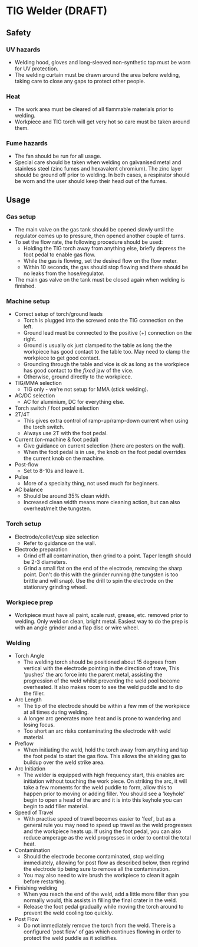 # TIG Welder (DRAFT)

## Safety
### UV hazards
 * Welding hood, gloves and long-sleeved non-synthetic top must be worn for UV protection.
 * The welding curtain must be drawn around the area before welding, taking care to close any gaps to protect other people.

### Heat
 * The work area must be cleared of all flammable materials prior to welding.
 * Workpiece and TIG torch will get very hot so care must be taken around them.

### Fume hazards
 * The fan should be run for all usage.
 * Special care should be taken when welding on galvanised metal and stainless steel (zinc fumes and hexavalent chromium). The zinc layer should be ground off prior to welding. In both cases, a respirator should be worn and the user should keep their head out of the fumes.

## Usage
### Gas setup
 * The main valve on the gas tank should be opened slowly until the regulator comes up to pressure, then opened another couple of turns.
 * To set the flow rate, the following procedure should be used:
   * Holding the TIG torch away from anything else, briefly depress the foot pedal to enable gas flow.
   * While the gas is flowing, set the desired flow on the flow meter.
   * Within 10 seconds, the gas should stop flowing and there should be no leaks from the hose/regulator.
 * The main gas valve on the tank must be closed again when welding is finished.

### Machine setup
 * Correct setup of torch/ground leads
   * Torch is plugged into the screwed onto the TIG connection on the left.
   * Ground lead must be connected to the positive (+) connection on the right.
   * Ground is usually ok just clamped to the table as long the the workpiece has good contact to the table too. May need to clamp the workpiece to get good contact.
   * Grounding through the table and vice is ok as long as the workpiece has good contact to the *fixed* jaw of the vice.
   * Otherwise, ground directly to the workpiece.
 * TIG/MMA selection
   * TIG only - we're not setup for MMA (stick welding).
 * AC/DC selection
   * AC for aluminium, DC for everything else.
 * Torch switch / foot pedal selection
 * 2T/4T
   * This gives extra control of ramp-up/ramp-down current when using the torch switch.
   * Always use 2T with the foot pedal.
 * Current (on-machine & foot pedal)
   * Give guidance on current selection (there are posters on the wall).
   * When the foot pedal is in use, the knob on the foot pedal overrides the current knob on the machine.
 * Post-flow
   * Set to 8-10s and leave it.
 * Pulse
   * More of a specialty thing, not used much for beginners.
 * AC balance
   * Should be around 35% clean width.
   * Increased clean width means more cleaning action, but can also overheat/melt the tungsten.

### Torch setup
 * Electrode/collet/cup size selection
   * Refer to guidance on the wall.
 * Electrode preparation
   * Grind off all contamination, then grind to a point. Taper length should be 2-3 diameters.
   * Grind a small flat on the end of the electrode, removing the sharp point. Don't do this with the grinder running (the tungsten is too brittle and will snap). Use the drill to spin the electrode on the stationary grinding wheel.

### Workpiece prep
 * Workpiece must have all paint, scale rust, grease, etc. removed prior to welding. Only weld on clean, bright metal. Easiest way to do the prep is with an angle grinder and a flap disc or wire wheel.

### Welding
 * Torch Angle
   * The welding torch should be positioned about 15 degrees from vertical with the electrode pointing in the direction of trave, This 'pushes' the arc force into the parent metal, assisting the progression of the weld whilst preventing the weld pool become overheated. It also makes room to see the weld puddle and to dip the filler.
 * Arc Length
   * The tip of the electrode should be within a few mm of the workpiece at all times during welding.
   * A longer arc generates more heat and is prone to wandering and losing focus.
   * Too short an arc risks contaminating the electrode with weld material.
 * Preflow
   * When initiating the weld, hold the torch away from anything and tap the foot pedal to start the gas flow. This allows the shielding gas to buildup over the weld strike area.
 * Arc Initiation
   * The welder is equipped with high frequency start, this enables arc initiation without touching the work piece. On striking the arc, it will take a few moments for the weld puddle to form, allow this to happen prior to moving or adding filler. You should see a 'keyhole' begin to open a head of the arc and it is into this keyhole you can begin to add filler material.
 * Speed of Travel
   *  With practise speed of travel becomes easier to 'feel', but as a general rule you may need to speed up travel as the weld progresses and the workpiece heats up. If using the foot pedal, you can also reduce amperage as the weld progresses in order to control the total heat.
 * Contamination
   * Should the electrode become contaminated, stop welding immediately, allowing for post flow as described below, then regrind the electrode tip being sure to remove all the contamination.
   * You may also need to wire brush the workpiece to clean it again before restarting.
 * Finishing welding
   * When you reach the end of the weld, add a little more filler than you normally would, this assists in filling the final crater in the weld.
   * Release the foot pedal gradually while moving the torch around to prevent the weld cooling too quickly.
 * Post Flow
   * Do not immediately remove the torch from the weld. There is a configured 'post flow' of gas which continues flowing in order to protect the weld puddle as it solidifies.
